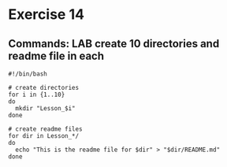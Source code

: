 #  Exercise 14
## Commands: LAB create 10 directories and readme file in each

```
#!/bin/bash

# create directories
for i in {1..10}
do
  mkdir "Lesson_$i"
done

# create readme files
for dir in Lesson_*/
do
  echo "This is the readme file for $dir" > "$dir/README.md"
done

```